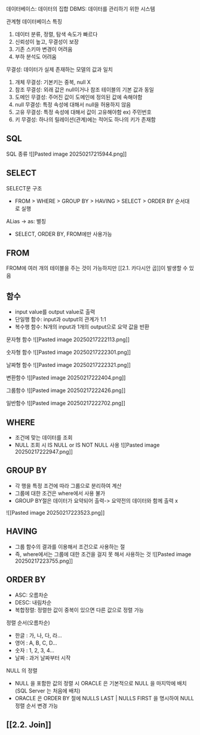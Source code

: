 데이터베이스: 데이터의 집합
DBMS: 데이터를 관리하기 위한 시스템

관계형 데이터베이스 특징
1. 데이터 분류, 정렬, 탐색 속도가 빠르다
2. 신뢰성이 높고, 무결성이 보장
3. 기존 스키마 변경이 어려움
4. 부하 분석도 어려움

무결성: 데이터가 실제 존재하는 모델의 값과 일치
1. 개체 무결성: 기본키는 중복, null X
2. 참조 무결성: 외래 값은 null이거나 참조 테이블의 기본 값과 동일
3. 도메인 무결성: 주어진 값이 도메인에 정의된 값에 속해야함
4. null 무결성: 특정 속성에 대해서 null을 허용하지 않음
5. 고유 무결성: 특정 속성에 대해서 값이 고유해야함 ex) 주민번호
6. 키 무결성: 하나의 릴레이션(관계)에는 적어도 하나의 키가 존재함

## SQL

SQL 종류
![[Pasted image 20250217215944.png]]
## SELECT
SELECT문 구조
- FROM > WHERE > GROUP BY > HAVING > SELECT > ORDER BY 순서대로 실행

ALias -> as: 별칭
- SELECT, ORDER BY, FROM에만 사용가능

## FROM
FROM에 여러 개의 테이블을 주는 것이 가능하지만
[[2.1. 카다시안 곱]]이 발생할 수 있음

## 함수
- input value를 output value로 출력
- 단일행 함수: input과 output의 관계가 1:1
- 복수행 함수: N개의 input과 1개의 output으로 요약 값을 반환

문자형 함수
![[Pasted image 20250217222113.png]]

숫자형 함수
![[Pasted image 20250217222301.png]]

날짜형 함수
![[Pasted image 20250217222321.png]]

변환함수
![[Pasted image 20250217222404.png]]

그룹함수
![[Pasted image 20250217222426.png]]

일반함수
![[Pasted image 20250217222702.png]]

## WHERE

- 조건에 맞는 데이터를 조회
- NULL 조회 시 IS NULL or IS NOT NULL 사용
![[Pasted image 20250217222947.png]]

## GROUP BY
- 각 행을 특정 조건에 따라 그룹으로 분리하여 계산
- 그룹에 대한 조건은 where에서 사용 불가
- GROUP BY절은 데이터가 요약되어 출력-> 요약전의 데이터와 함께 출력 x

![[Pasted image 20250217223523.png]]

## HAVING
- 그룹 함수의 결과를 이용해서 조건으로 사용하는 절
- 즉, where에서는 그룹에 대한 조건을 걸지 못 해서 사용하는 것
![[Pasted image 20250217223755.png]]

## ORDER BY
- ASC: 오름차순
- DESC: 내림차순
- 복합정렬: 정렬한 값이 중복이 있으면 다른 값으로 정렬 가능

정렬 순서(오름차순) 
- 한글 : 가, 나, 다, 라...
- 영어 : A, B, C, D... 
- 숫자 : 1, 2, 3, 4... 
- 날짜 : 과거 날짜부터 시작

NULL 의 정렬 
- NULL 을 포함한 값의 정렬 시 ORACLE 은 기본적으로 NULL 을 마지막에 배치(SQL Server 는 처음에 배치) 
- ORACLE 은 ORDER BY 절에 NULLS LAST | NULLS FIRST 을 명시하여 NULL 정렬 순서 변경 가능

## [[2.2. Join]]
